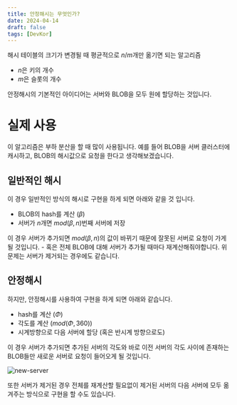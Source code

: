 ```yaml
---
title: 안정해시는 무엇인가?
date: 2024-04-14
draft: false
tags: [DevKor]
---
```


해시 테이블의 크기가 변경될 때 평균적으로 $n / m$개만 옮기면 되는 알고리즘

- $n$은 키의 개수
- $m$은 슬롯의 개수

안정해시의 기본적인 아이디어는 서버와 BLOB을 모두 원에 할당하는 것입니다.

# 실제 사용

이 알고리즘은 부하 분산을 할 때 많이 사용됩니다.
예를 들어 BLOB을 서버 클러스터에 캐시하고, BLOB의 해시값으로 요청을 한다고 생각해보겠습니다.

## 일반적인 해시

이 경우 일반적인 방식의 해시로 구현을 하게 되면 아래와 같을 것 입니다.

- BLOB의 hash를 계산 ($\beta$)
- 서버가 $n$개면 $mod(\beta, n)$번째 서버에 저장

이 경우 서버가 추가되면 $mod(\beta, n)$의 값이 바뀌기 때문에 잘못된 서버로 요청이 가게될 것입니다. - 혹은 전체 BLOB에 대해 서버가 추가될 때마다 재계산해줘야합니다.
위 문제는 서버가 제거되는 경우에도 같습니다.

## 안정해시

하지만, 안정해시를 사용하여 구현을 하게 되면 아래와 같습니다.

- hash를 계산 ($\Phi$)
- 각도를 계산 ($mod(\Phi, 360)$)
- 시계방향으로 다음 서버에 할당 (혹은 반시계 방향으로도)

이 경우 서버가 추가되면 추가된 서버의 각도와 바로 이전 서버의 각도 사이에 존재하는 BLOB들만 새로운 서버로 요청이 들어오게 될 것입니다.

![new-server](/posts/2024-04-14-what-is-consistent-hashing/new-server.png)

또한 서버가 제거된 경우 전체를 재계산할 필요없이 제거된 서버의 다음 서버에 모두 옮겨주는 방식으로 구현을 할 수도 있습니다.
